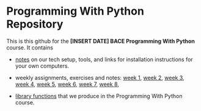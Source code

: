 # Programming With Python Repository

This is this github for the **[INSERT DATE] BACE Programming With Python** course. It contains
+ [notes]() on our tech setup, tools, and links for installation instructions for your own computers.
+ weekly assignments, exercises and notes: 
[week 1](),
[week 2](),
[week 3](),
[week 4](),
[week 5](),
[week 6](),
[week 7](),
[week 8](),


+ [library functions]() that we produce in the Programming With Python course. 


